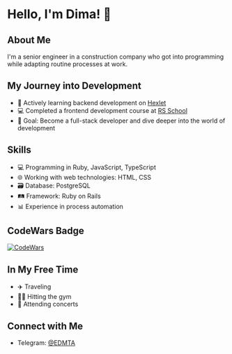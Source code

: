 # Hello, I'm Dima! 👋

## About Me
I'm a senior engineer in a construction company who got into programming while adapting routine processes at work.

## My Journey into Development
- 🚀 Actively learning backend development on [Hexlet](https://ru.hexlet.io/programs/rails)
- 💻 Completed a frontend development course at [RS School](https://app.rs.school/certificate/pvfzfk4n)
- 🎯 Goal: Become a full-stack developer and dive deeper into the world of development

## Skills
- 💻 Programming in Ruby, JavaScript, TypeScript
- 🌐 Working with web technologies: HTML, CSS
- 🗃️ Database: PostgreSQL
- 🛤️ Framework: Ruby on Rails
- 📊 Experience in process automation
## CodeWars Badge
[![CodeWars](https://www.codewars.com/users/eskovdmt/badges/large
)](https://www.codewars.com/users/eskovdmt)

## In My Free Time
- ✈️ Traveling
- 🏋️‍♂️ Hitting the gym
- 🎤 Attending concerts

## Connect with Me
- Telegram: [@EDMTA](https://t.me/EDMTA)

